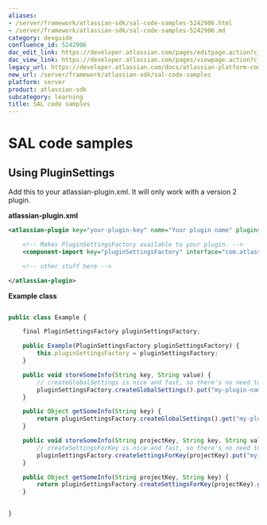 ```yaml
---
aliases:
- /server/framework/atlassian-sdk/sal-code-samples-5242906.html
- /server/framework/atlassian-sdk/sal-code-samples-5242906.md
category: devguide
confluence_id: 5242906
dac_edit_link: https://developer.atlassian.com/pages/editpage.action?cjm=wozere&pageId=5242906
dac_view_link: https://developer.atlassian.com/pages/viewpage.action?cjm=wozere&pageId=5242906
legacy_url: https://developer.atlassian.com/docs/atlassian-platform-common-components/shared-access-layer/sal-code-samples
new_url: /server/framework/atlassian-sdk/sal-code-samples
platform: server
product: atlassian-sdk
subcategory: learning
title: SAL code samples
---
```

# SAL code samples

## Using PluginSettings

Add this to your atlassian-plugin.xml. It will only work with a version 2 plugin.

**atlassian-plugin.xml**

``` xml
<atlassian-plugin key="your-plugin-key" name="Your plugin name" plugins-version="2">

    <!-- Makes PluginSettingsFactory available to your plugin. -->
    <component-import key="pluginSettingsFactory" interface="com.atlassian.sal.api.pluginsettings.PluginSettingsFactory" />

    <!-- other stuff here -->

</atlassian-plugin>
```

**Example class**

``` javascript

public class Example {

    final PluginSettingsFactory pluginSettingsFactory;

    public Example(PluginSettingsFactory pluginSettingsFactory) {
        this.pluginSettingsFactory = pluginSettingsFactory;
    }

    public void storeSomeInfo(String key, String value) {
        // createGlobalSettings is nice and fast, so there's no need to cache it (it's memoised when necessary).
        pluginSettingsFactory.createGlobalSettings().put("my-plugin-namespace" + key, value);
    }

    public Object getSomeInfo(String key) {
        return pluginSettingsFactory.createGlobalSettings().get("my-plugin-namespace" + key);
    }

    public void storeSomeInfo(String projectKey, String key, String value) {
        // createSettingsForKey is nice and fast, so there's no need to cache it (it's memoised when necessary).
        pluginSettingsFactory.createSettingsForKey(projectKey).put("my-plugin-namespace" + key, value);
    }

    public Object getSomeInfo(String projectKey, String key) {
        return pluginSettingsFactory.createSettingsForKey(projectKey).get("my-plugin-namespace" + key);
    }

    
}
```
























































































































































































































